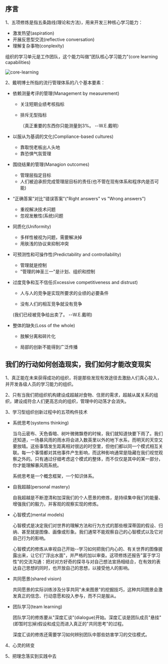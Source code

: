 ## 序言

1、五项修炼是指五条路线(理论和方法)，用来开发三种核心学习能力：

* 激发热望(aspiration)
* 开展反思型交流(reflective conversation)
* 理解复杂事物(conplexity)

组织的学习单元是工作团队，这个能力叫做"团队核心学习能力"(core learning capabilities)

![core-learning](https://github.com/lizj3624/mynote/blob/master/reading-notes/pictures/core-learning.jpg)

2、戴明博士所指的流行管理体系的八个基本要素：

* 依赖测量考评的管理(Management by measurement)

    - 关注短期业绩考核指标

    - 排斥无型指标

        （真正重要的东西你只能测量到3%。 --W.E.戴明）

* 以服从为基调的文化(Compliance-based cultures)

    - 靠取悦老板出人头地
    - 靠恐惧气氛管理

* 围绕结果的管理(Managion outcomes)

    - 管理层指定目标
    - 人们被迫承担完成管理层目标的责任(也不管在现有体系和程序内是否可能)

* “正确答案”对比"错误答案"("Right answers" vs "Wrong answers")

    - 重视解决技术问题
    - 忽视发散性(系统)问题

* 同质化(Uniformity)

    - 多样性被视为问题，需要解决掉
    - 用肤浅的协议来抑制冲突

* 可预测性和可操作性(Predictability and controllability)

    - 管理就是控制
    - "管理的神圣三一"是计划、组织和控制

* 过度竞争和互不信任(Excessive competitiveness and distrust)

	- 人与人的竞争是实现所要求的业绩的必要条件

	- 没有人们的相互竞争就没有竞争

    (我们已经被竞争给出卖了。 --W.E.戴明)

* 整体的缺失(Loss of the whole)

	- 肢解分离和碎片化

	- 局部的创新不能得到广泛传播

## 我们的行动如何创造现实，我们如何才能改变现实

1、真正能在未来获得成功的组织，将是那些发现有效途径去激励人们真心投入，并开发各级人员的学习能力的组织。

2、只有当我们把组织机构建设成超越对食物、住房的需求，超越从属关系的组织，建设成符合人们更高志向的组织，管理中的动荡才会消失。

3、学习型组织创新过程中的五项构件技术

* 系统思考(systems thinking)

    当乌云密布、天色昏暗、树叶微微飘卷的时候，我们就知道快要下雨了。我们还知道，一场暴风雨的雨水将会进入数英里以外的地下水系，而明天的天空又要放晴。这些事情发生距离相对很远的时空里，但他们都以同一个模式相互关联。每一个事情都对其他事件产生影响，而这种影响通常是隐藏在我们视觉观察之外的。只有通过仔细考虑这个模式的整体，而不仅仅是其中的某一部分，你才能理解暴风雨系统。

    系统思考是一个概念框架，一个知识体系。

* 自我超越(personal mastery)

    自我超越是不断澄清和加深我们的个人愿景的修炼，是持续集中我们的能量、增强我们的毅力，并客观的观察实现的修炼。

* 心智模式(mental models)

    心智模式是决定我们对世界的理解方法和行为方式的那些根深蒂固的假设、归纳、甚至就是图像、画像或形象。我们通常不能观察自己的心智模式以及它对自己行为的影响。

    心智模式的修炼从审视自己开始--学习如何把我们内心的、有关世界的图像披露出来，让它们"浮出水面"，并严格的加以审查。这项修炼还报告"富于学习性"的交流沟通：把对对方好奇的探寻与对自己想法宣扬相结合，在有效的表达自己思想的同时，也开放自己的思想，以接受他人的影响。

* 共同愿景(shared vision)

   共同愿景的实际训练涉及分享共同"未来图景"的挖掘技巧，这种共同图景会激发真正的信念、行动意愿和投入参与，而不只是服从。

* 团队学习(team learning)

   团队学习的修炼要从"深度汇谈"(dialogue)开始。深度汇谈是团队成员"悬挂"(即暂时忘掉)假设和成见而进入真正的"共同思考"的过程。

   深度汇谈的修炼还需要学习如何辨别团队中那些妨害学习的交往模式。

4、心灵的转变

5、把理念落实到实践中去





